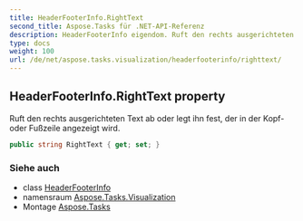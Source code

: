 ```yaml
---
title: HeaderFooterInfo.RightText
second_title: Aspose.Tasks für .NET-API-Referenz
description: HeaderFooterInfo eigendom. Ruft den rechts ausgerichteten Text ab oder legt ihn fest der in der Kopf oder Fußzeile angezeigt wird.
type: docs
weight: 100
url: /de/net/aspose.tasks.visualization/headerfooterinfo/righttext/
---
```

## HeaderFooterInfo.RightText property

Ruft den rechts ausgerichteten Text ab oder legt ihn fest, der in der Kopf- oder Fußzeile angezeigt wird.

```csharp
public string RightText { get; set; }
```

### Siehe auch

* class [HeaderFooterInfo](../)
* namensraum [Aspose.Tasks.Visualization](../../headerfooterinfo/)
* Montage [Aspose.Tasks](../../../)


